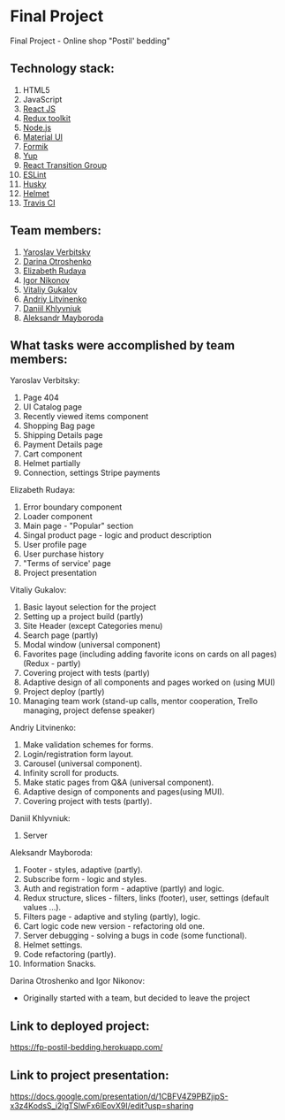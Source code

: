 # Final Project

Final Project - Online shop "Postil' bedding"

## Technology stack:
1. HTML5
2. JavaScript
3. [React JS](https://uk.reactjs.org/)
4. [Redux toolkit](https://redux-toolkit.js.org/)
5. [Node.js](https://nodejs.org/uk/)
6. [Material UI](https://mui.com/getting-started/installation/)
7. [Formik](https://formik.org/docs/overview)
8. [Yup](https://www.npmjs.com/package/yup)
9. [React Transition Group](https://reactcommunity.org/react-transition-group/)
10. [ESLint](https://eslint.org/)
11. [Husky](https://www.npmjs.com/package/husky)
12. [Helmet](https://www.npmjs.com/package/react-helmet)
13. [Travis CI](https://www.travis-ci.com/)


## Team members:
1. [Yaroslav Verbitsky](https://github.com/nikolasdelunko)
2. [Darina Otroshenko](https://github.com/OtroshenkoDarina)
3. [Elizabeth Rudaya](https://github.com/lizarudayaa)
4. [Igor Nikonov](https://github.com/IggyDev34)
5. [Vitaliy Gukalov](https://github.com/Vitaliy-1809)
6. [Andriy Litvinenko](https://github.com/Shootka)
7. [Daniil Khlyvniuk](https://github.com/Daniil-Khlyvniuk)
8. [Aleksandr Mayboroda](https://github.com/AlexMaybee)

## What tasks were accomplished by team members:

Yaroslav Verbitsky:
1. Page 404
2. UI Catalog page
3. Recently viewed items component
4. Shopping Bag page
5. Shipping Details page
6. Payment Details page
7. Cart component
8. Helmet partially
9. Connection, settings Stripe payments

Elizabeth Rudaya:
1. Error boundary component
2. Loader component
3. Main page - "Popular" section
4. Singal product page - logic and product description
5. User profile page
6. User purchase history
7. "Terms of service' page
8. Project presentation

Vitaliy Gukalov:
1. Basic layout selection for the project
2. Setting up a project build (partly)
3. Site Header (except Categories menu)
4. Search page (partly)
5. Modal window (universal component)
6. Favorites page (including adding favorite icons on cards on all pages)(Redux - partly)
7. Covering project with tests (partly)
8. Adaptive design of all components and pages worked on (using MUI)
9. Project deploy (partly)
10. Managing team work (stand-up calls, mentor cooperation, Trello managing, project defense speaker)

Andriy Litvinenko:
1. Make validation schemes for forms.
2. Login/registration form layout.
3. Carousel (universal component).
4. Infinity scroll for products.
5. Make static pages from Q&A (universal component).
6. Adaptive design of components and pages(using MUI).
7. Covering project with tests (partly).


Daniil Khlyvniuk:
1. Server

Aleksandr Mayboroda:
1. Footer - styles, adaptive (partly).
2. Subscribe form - logic and styles.
3. Auth and registration form - adaptive (partly) and logic.
4. Redux structure, slices - filters, links (footer), user, settings (default values ...).
5. Filters page - adaptive and styling (partly), logic.
6. Cart logic code new version - refactoring old one.
7. Server debugging - solving a bugs in code (some functional).
8. Helmet settings.
9. Code refactoring (partly).
10. Information Snacks.

Darina Otroshenko and Igor Nikonov:
* Originally started with a team, but decided to leave the project


## Link to deployed project:
https://fp-postil-bedding.herokuapp.com/


## Link to project presentation:
https://docs.google.com/presentation/d/1CBFV4Z9PBZjipS-x3z4KodsS_i2IgTSlwFx6lEovX9I/edit?usp=sharing